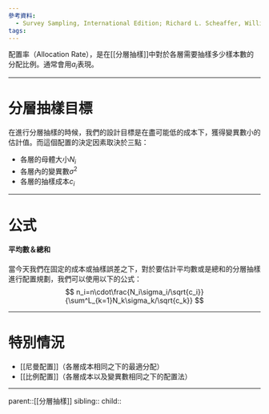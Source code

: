```yaml
---
參考資料:
  - Survey Sampling, International Edition; Richard L. Scheaffer, William Mendenhall. III
tags:
---
```

配置率（Allocation Rate），是在[[分層抽樣]]中對於各層需要抽樣多少樣本數的分配比例。通常會用$a_i$表現。
- - -
# 分層抽樣目標
在進行分層抽樣的時候，我們的設計目標是在盡可能低的成本下，獲得變異數小的估計值。而這個配置的決定因素取決於三點：
- 各層的母體大小$N_i$
- 各層內的變異數$\sigma^2$
- 各層的抽樣成本$c_i$
- - -
# 公式
#### 平均數＆總和
當今天我們在固定的成本或抽樣誤差之下，對於要估計平均數或是總和的分層抽樣進行配置規劃，我們可以使用以下的公式：
$$
n_i=n\cdot\frac{N_i\sigma_i/\sqrt{c_i}}{\sum^L_{k=1}N_k\sigma_k/\sqrt{c_k}}
$$
- - -
# 特別情況
- [[尼曼配置]]（各層成本相同之下的最適分配）
- [[比例配置]]（各層成本以及變異數相同之下的配置法）
- - -
parent::[[分層抽樣]]
sibling::
child::